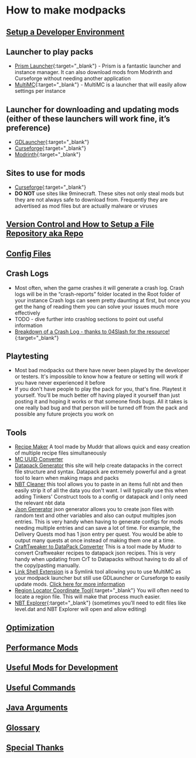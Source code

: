 # How to make modpacks

## [**Setup a Developer Environment**](/ide)

## Launcher to play packs

- [Prism Launcher](https://prismlauncher.org/){:target="\_blank"} - Prism is a fantastic launcher and instance manager. It can also download mods from Modrinth and Curseforge without needing another application
- [MultiMC](https://multimc.org/){:target="\_blank"} - MultiMC is a launcher that will easily allow settings per instance

## Launcher for downloading and updating mods (either of these launchers will work fine, it’s preference)

- [GDLauncher](https://gdevs.io/){:target="\_blank"}
- [Curseforge](https://curseforge.overwolf.com/){:target="\_blank"}
- [Modrinth](https://modrinth.com/){:target="\_blank"}
## Sites to use for mods

- [Curseforge](https://www.curseforge.com/minecraft/mc-mods){:target="\_blank"}
- **DO NOT** use sites like 9minecraft. These sites not only steal mods but they are not always safe to download from. Frequently they are advertised as mod files but are actually malware or viruses

## [**Version Control and How to Setup a File Repository aka Repo**](/version-control)

## [**Config Files**](/config-files)

## Crash Logs

- Most often, when the game crashes it will generate a crash log. Crash logs will be in the “crash-reports” folder located in the Root folder of your instance
  Crash logs can seem pretty daunting at first, but once you get the hang of reading them you can solve your issues much more effectively
- TODO - dive further into crashlog sections to point out useful information
- [Breakdown of a Crash Log - thanks to 04Slash for the resource!](https://github.com/04Slash/Breaking-Down-Minecraft-Forge-Crash-Reports/wiki/Reading-Crash-Reports){:target="\_blank"}

## Playtesting

- Most bad modpacks out there have never been played by the developer or testers. It's impossible to know how a feature or setting will work if you have never experienced it before
- If you don't have people to play the pack for you, that's fine. Playtest it yourself. You'll be much better off having played it yourself than just posting it and hoping it works or that someone finds bugs. All it takes is one really bad bug and that person will be turned off from the pack and possible any future projects you work on

## Tools

- [Recipe Maker](https://muddrdev.com/minecraft/recipemaker.html) A tool made by Muddr that allows quick and easy creation of multiple recipe files simultaneously
- [MC UUID Converter](https://www.soltoder.com/mc-uuid-converter/)
- [Datapack Generator](https://misode.github.io/) this site will help create datapacks in the correct file structure and syntax. Datapack are extremely powerful and a great tool to learn when making maps and packs
- [NBT Cleaner](https://muddrdev.com/minecraft/itemcleaner.html) this tool allows you to paste in an items full nbt and then easily strip it of all the data you don't want. I will typically use this when adding Tinkers' Construct tools to a config or datapack and I only need the relevant nbt data
- [Json Generator](https://json-generator.com/) json generator allows you to create json files with random text and other variables and also can output multiples json entries. This is very handy when having to generate configs for mods needing multiple entries and can save a lot of time. For example, the Delivery Quests mod has 1 json entry per quest. You would be able to output many quests at once instead of making them one at a time.
- [CraftTweaker to DataPack Converter](https://muddrdev.com/minecraft/convertcrafttweaker.html) This is a tool made by Muddr to convert Craftweaker recipes to datapack json recipes. This is very handy when updating from CrT to Datapacks without having to do all of the copy/pasting manually.
- [Link Shell Extension](https://schinagl.priv.at/nt/hardlinkshellext/linkshellextension.html) is a Symlink tool allowing you to use MultiMC as your modpack launcher but still use GDLauncher or Curseforge to easily update mods. [Click here for more information](/sym-link)
- [Region Locator Coordinate Tool](https://dinnerbone.com/minecraft/tools/coordinates/){:target="\_blank"} You will often need to locate a region file. This will make that process much easier.
- [NBT Explorer](https://github.com/jaquadro/NBTExplorer/releases){:target="\_blank"} (sometimes you’ll need to edit files like level.dat and NBT Explorer will open and allow editing)

## [**Optimization**](/optimization)

## [**Performance Mods**](/performance-mods)

## [**Useful Mods for Development**](/development_mods)

## [**Useful Commands**](/commands)

## [**Java Arguments**](/java-args)

## [**Glossary**](/glossary)

## [**Special Thanks**](/thanks)
